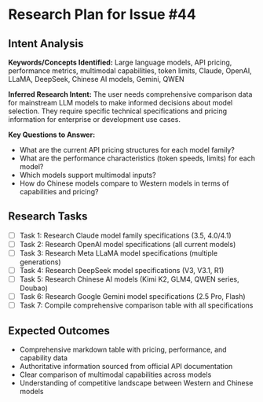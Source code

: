 # Research Plan for Issue #44

## Intent Analysis
**Keywords/Concepts Identified:** Large language models, API pricing, performance metrics, multimodal capabilities, token limits, Claude, OpenAI, LLaMA, DeepSeek, Chinese AI models, Gemini, QWEN

**Inferred Research Intent:** The user needs comprehensive comparison data for mainstream LLM models to make informed decisions about model selection. They require specific technical specifications and pricing information for enterprise or development use cases.

**Key Questions to Answer:** 
- What are the current API pricing structures for each model family?
- What are the performance characteristics (token speeds, limits) for each model?
- Which models support multimodal inputs?
- How do Chinese models compare to Western models in terms of capabilities and pricing?

## Research Tasks
- [ ] Task 1: Research Claude model family specifications (3.5, 4.0/4.1)
- [ ] Task 2: Research OpenAI model specifications (all current models)
- [ ] Task 3: Research Meta LLaMA model specifications (multiple generations)
- [ ] Task 4: Research DeepSeek model specifications (V3, V3.1, R1)
- [ ] Task 5: Research Chinese AI models (Kimi K2, GLM4, QWEN series, Doubao)
- [ ] Task 6: Research Google Gemini model specifications (2.5 Pro, Flash)
- [ ] Task 7: Compile comprehensive comparison table with all specifications

## Expected Outcomes
- Comprehensive markdown table with pricing, performance, and capability data
- Authoritative information sourced from official API documentation
- Clear comparison of multimodal capabilities across models
- Understanding of competitive landscape between Western and Chinese models